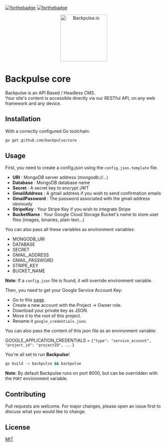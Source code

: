 [![forthebadge](https://forthebadge.com/images/badges/made-with-go.svg)](https://forthebadge.com)
[![forthebadge](https://forthebadge.com/images/badges/powered-by-netflix.svg)](https://forthebadge.com)

<p align="center">
  <img src="https://files.backpulse.io/backpulse.png" alt="Backpulse.io" height=150>
</p>

# Backpulse core
Backpulse is an API Based / Headless CMS.  
Your site's content is accessible directly via our RESTful API, on any web framework and any device.  

## Installation
With a correctly configured Go toolchain:
```bash
go get github.com/backpulse/core
```

## Usage
First, you need to create a config.json using the `config.json.template` file.
* **URI** : MongoDB server address (_mongodb://..._)
* **Database** : MongoDB database name
* **Secret** : A secret key to encrypt JWT
* **GmailAddress** : A gmail address if you wish to send confirmation emails
* **GmailPassword** : The password associated with the gmail address obviously
* **StripeKey** : Your Stripe Key if you wish to integrate Stripe
* **BucketName** : Your Google Cloud Storage Bucket's name to store user files (images, binaries, plain text...)

You can also pass all these variables as environment variables:
* MONGODB_URI
* DATABASE
* SECRET
* GMAIL_ADDRESS
* GMAIL_PASSWORD
* STRIPE_KEY
* BUCKET_NAME  


**Note**: If a `config.json` file is found, it will override environment variable.

Then, you need to get your Google Service Account Key:
* Go to this [page](https://console.cloud.google.com/apis/credentials/serviceaccountkey).
* Create a new account with the Project -> Owner role.
* Download your private key as JSON.
* Move it to the root of this project.
* Rename it `google_credentials.json`.

You can also pass the content of this json file as an environment variable:

GOOGLE_APPLICATION_CREDENTIALS = `{"type": "service_account", "project_id": "projectID", ...}`

You're all set to run **Backpulse**!
```bash
go build -o backpulse && backpulse
```

**Note**: By default Backpulse runs on port 8000, but can be overridden with the `PORT` environment variable.

## Contributing
Pull requests are welcome. For major changes, please open an issue first to discuss what you would like to change.


## License 
[MIT](https://github.com/backpulse/core/blob/master/LICENSE)